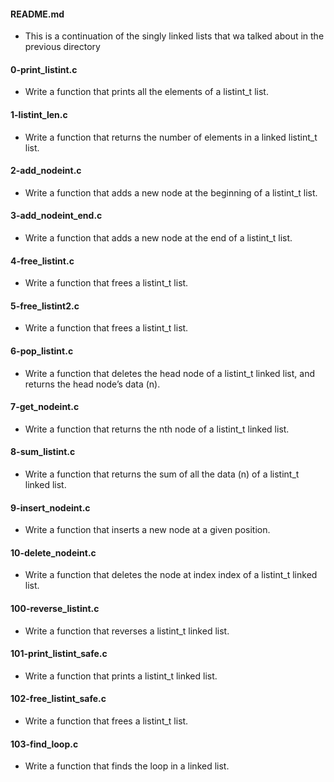 #### README.md

* This is a continuation of the singly linked lists that wa talked about in the previous directory

#### 0-print_listint.c 

* Write a function that prints all the elements of a listint_t list.

#### 1-listint_len.c

* Write a function that returns the number of elements in a linked listint_t list.

#### 2-add_nodeint.c

* Write a function that adds a new node at the beginning of a listint_t list.

#### 3-add_nodeint_end.c

* Write a function that adds a new node at the end of a listint_t list.

#### 4-free_listint.c

* Write a function that frees a listint_t list.

#### 5-free_listint2.c

* Write a function that frees a listint_t list.

#### 6-pop_listint.c

* Write a function that deletes the head node of a listint_t linked list, and returns the head node’s data (n).

#### 7-get_nodeint.c

* Write a function that returns the nth node of a listint_t linked list.

#### 8-sum_listint.c

* Write a function that returns the sum of all the data (n) of a listint_t linked list.

#### 9-insert_nodeint.c

* Write a function that inserts a new node at a given position.

#### 10-delete_nodeint.c

* Write a function that deletes the node at index index of a listint_t linked list.

#### 100-reverse_listint.c

* Write a function that reverses a listint_t linked list.

#### 101-print_listint_safe.c

* Write a function that prints a listint_t linked list.

#### 102-free_listint_safe.c

* Write a function that frees a listint_t list.

#### 103-find_loop.c

* Write a function that finds the loop in a linked list.
